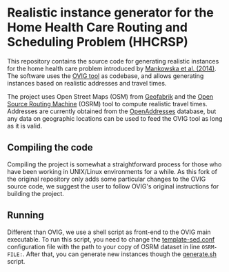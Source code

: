 # Realistic instance generator for the Home Health Care Routing and Scheduling Problem (HHCRSP)

This repository contains the source code for generating realistic instances for the home health care problem introduced by [Mankowska et al. (2014)](https://doi.org/10.1007/s10729-013-9243-1). The software uses the [OVIG tool](https://github.com/cssartori/ovig) as codebase, and allows generating instances based on realistic addresses and travel times.

The project uses Open Street Maps (OSM) from [Geofabrik](http://download.geofabrik.de/) and the [Open Source Routing Machine](https://github.com/Project-OSRM/osrm-backend) (OSRM) tool to compute realistic travel times. Addresses are currently obtained from the [OpenAddresses](https://openaddresses.io/) database, but any data on geographic locations can be used to feed the OVIG tool as long as it is valid.

## Compiling the code

Compiling the project is somewhat a straightforward process for those who have been working in UNIX/Linux environments for a while. As this fork of the original repository only adds some particular changes to the OVIG source code, we suggest the user to follow OVIG's original instructions for building the project.

## Running

Different than OVIG, we use a shell script as front-end to the OVIG main executable. To run this script, you need to change the [template-sed.conf](template-sed.conf) configuration file with the path to your copy of OSRM dataset in line `OSRM-FILE:`. After that, you can generate new instances though the [generate.sh](generate.sh) script.

